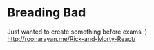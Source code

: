 # Breading Bad
Just wanted to create something before exams :)
http://roonarayan.me/Rick-and-Morty-React/
